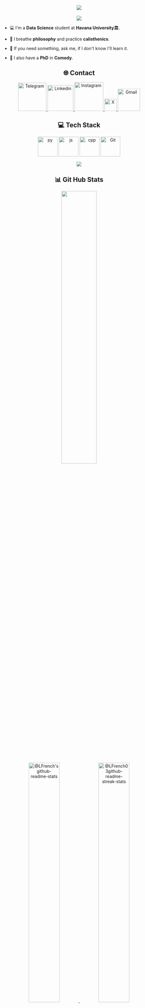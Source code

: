 <h1 align="center">
    <img src="https://readme-typing-svg.herokuapp.com?font=Righteous&size=35&center=true&vCenter=true&width=500&height=60&duration=4000&lines=Hello+There!!+👋;I'm+Luis+Ernesto+👤;I'm+from+Cuba+🇨🇺;" /> 
</h1>
<p align="center">
  <a href="https://github.com/LFrench03">
    <img src="https://komarev.com/ghpvc/?username=LFrench03&color=blue&style=for-the-badge)" />
  </a>
</p>


- 💻 I'm a **Data Science** student at **Havana University**🏛.

- 👾 I breathe **philosophy** and practice **calisthenics**.

- 💬 If you need something, ask me, if I don't know I'll learn it.

- 🤡 I also have a **PhD** in **Comedy**.

  
<h2 align="center">🌐 Contact</h2>
<p align="center">
  <a href="https://t.me/Lerne03">
    <img alt="Telegram" width="93px" src="https://img.shields.io/badge/Telegram-2CA5E0?style=for-the-badge&logo=telegram&logoColor=white" />
  </a>
  <a target="_blank" href="https://www.linkedin.com/in/luis-ernesto-serras-91b708329">
    <img  alt="Linkedin" width="85px" src="https://img.shields.io/badge/LinkedIn-%230077B5.svg?logo=linkedin&logoColor=white" />
  </a>  
  <a target="_blank" href="https://www.instagram.com/luijernesto_sr">
    <img  alt="Instagram" width="95px" src="https://img.shields.io/badge/Instagram-%23E4405F.svg?logo=Instagram&logoColor=white" />
  </a>
  <a target="_blank" href="https://x.com/Lerne03">
    <img  alt="X" width="40px" src="https://img.shields.io/badge/X-black.svg?logo=X&logoColor=white" />
  </a>   
  <a target="_blank" href="mailto:luisernestoserras@gmail.com">
    <img  alt="Gmail" width="73px" src="https://img.shields.io/badge/Gmail-D14836?style=for-the-badge&logo=gmail&logoColor=white" />
  </a>   
</p>

<h2 align="center">💻 Tech Stack</h2>

<p align="center">
    <a>
        <img src="https://techstack-generator.vercel.app/python-icon.svg" alt="py" width="65" height="65" /> <img src="https://techstack-generator.vercel.app/js-icon.svg" alt="js" width="65" height="65" /> <img src="https://techstack-generator.vercel.app/cpp-icon.svg" alt="cpp" width="65" height="65" /> <img src="https://techstack-generator.vercel.app/github-icon.svg" width="65" height="65" alt="Git" />
    </a>     
</p>
<p align="center">
  <a href="https://skillicons.dev">
  <img src="https://skillicons.dev/icons?i=linux,vscode,git,html,css,latex,r,md,matlab"/>
  </a>
</p>

<h2 align="center">📊 Git Hub Stats</h2>

<p align="center">
<img src="https://github-readme-stats.vercel.app/api/top-langs/?username=LFrench03&theme=shadow_blue&layout=compact"width="48%"/> 
</p>  
<p align="center">
  <a href="https://github.com/LFrench03?tab=repositories">
    <img src="https://github-readme-stats-one-bice.vercel.app/api?username=LFrench03&theme=transparent&show_icons=true&count_private=true&hide_border=true&role=OWNER,ORGANIZATION_MEMBER,COLLABORATOR" width="45%" alt="@LFrench's github-readme-stats">
  </a>
  <a href="https://github.com/LFrench03?tab=stars">
    <img src="https://github-readme-streak-stats.herokuapp.com?user=LFrench03&theme=shadow-blue&hide_border=true&date_format=M%20j%5B%2C%20Y%5D" width="45%" alt="@LFrench03github-readme-streak-stats">
  </a>
</p>
<br/>

<h2 align="center">🎮 LeetCode Stats</h2>

<p align="center">
  <a>
    <img src="https://leetcode-stats.vercel.app/api?username=Lerne03&theme=dark" alt="LeetCode Stats" style="max-width:100%;">
    <br />
  </a>
</p>
